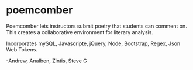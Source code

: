 # poemcomber

Poemcomber lets instructors submit poetry that students can comment on. This creates a collaborative environment for literary analysis.

Incorporates mySQL, Javascripte, jQuery, Node, Bootstrap, Regex, Json Web Tokens.

-Andrew, Analben, Zintis, Steve G
